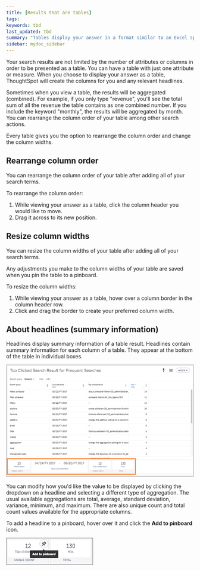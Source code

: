 ```yaml
---
title: [Results that are tables]
tags:
keywords: tbd
last_updated: tbd
summary: "Tables display your answer in a format similar to an Excel spreadsheet."
sidebar: mydoc_sidebar
---
```

Your search results are not limited by the number of attributes or columns in order to be presented as a table. You can have a table with just one attribute or measure. When you choose to display your answer as a table, ThoughtSpot will create the columns for you and any relevant headlines.

Sometimes when you view a table, the results will be aggregated (combined). For example, if you only type "revenue", you'll see the total sum of all the revenue the table contains as one combined number. If you include the keyword "monthly", the results will be aggregated by month.
You can rearrange the column order of your table among other search actions.

Every table gives you the option to rearrange the column order and change the column widths.

## Rearrange column order

You can rearrange the column order of your table after adding all of your search terms.

To rearrange the column order:

1. While viewing your answer as a table, click the column header you would like to move.
2. Drag it across to its new position.

## Resize column widths

You can resize the column widths of your table after adding all of your search terms.

Any adjustments you make to the column widths of your table are saved when you pin the table to a pinboard.

To resize the column widths:

1. While viewing your answer as a table, hover over a column border in the column header row.
2. Click and drag the border to create your preferred column width.


## About headlines (summary information)

Headlines display summary information of a table result. Headlines contain summary information for each column of a table. They appear at the bottom of the table in individual boxes.

 ![](/pages/images/headlines.png "Headlines at the bottom of a table")

You can modify how you'd like the value to be displayed by clicking the dropdown on a headline and selecting a different type of aggregation. The usual available aggregations are total, average, standard deviation, variance, minimum, and maximum. There are also unique count and total count values available for the appropriate columns.

To add a headline to a pinboard, hover over it and click the **Add to pinboard** icon.

 ![](/pages/images/pin_headline.png "Add a headline to a pinboard")
